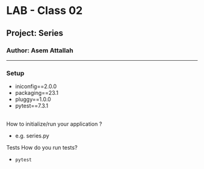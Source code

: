 # LAB - Class 02
## Project: Series
### Author: Asem Attallah
<hr></hr>

### Setup

* iniconfig==2.0.0
* packaging==23.1
* pluggy==1.0.0
* pytest==7.3.1
<br></br>

How to initialize/run your application ?
* e.g. series.py

Tests
How do you run tests?
* <code>pytest</code> 


